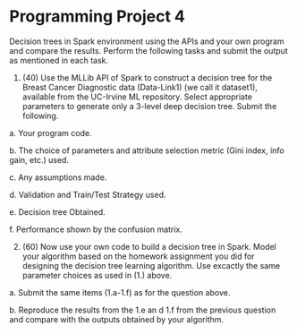 # Programming Project 4

Decision trees in Spark environment using the APIs and your own program and compare the results. Perform the following tasks and submit the output as mentioned in each task.

1.	(40) Use the MLLib API of Spark to construct a decision tree for the Breast Cancer Diagnostic data (Data-Link1) (we call it dataset1), available from the UC-Irvine ML repository. Select appropriate parameters to generate only a 3-level deep decision tree. Submit the following.

a.	Your program code.

b.	The choice of parameters and attribute selection metric (Gini index, info gain, etc.) used.

c.	Any assumptions made.

d.	Validation and Train/Test Strategy used.

e.	Decision tree Obtained.

f.	Performance shown by the confusion matrix.

2.	(60) Now use your own code to build a decision tree in Spark. Model your algorithm based on the homework assignment you did for designing the decision tree learning algorithm. Use excactly the same parameter choices as used in (1.) above. 

a.	Submit the same items (1.a-1.f) as for the question above.

b.	Reproduce the results from the 1.e an d 1.f from the previous question and compare with the outputs obtained by your algorithm.
